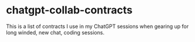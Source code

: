 # chatgpt-collab-contracts
This is a list of contracts I use in my ChatGPT sessions when gearing up for long winded, new chat, coding sessions.
